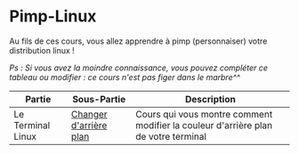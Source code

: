 # Pimp-Linux

Au fils de ces cours, vous allez apprendre à pimp (personnaiser) votre distribution linux !

*Ps : Si vous avez la moindre connaissance, vous pouvez compléter ce tableau ou modifier : ce cours n'est pas figer dans le marbre^^*

|Partie|Sous-Partie|Description|
|---|---|---|
|Le Terminal Linux|[Changer d'arrière plan](/c1.md)|Cours qui vous montre comment modifier la couleur d'arrière plan de votre terminal|
